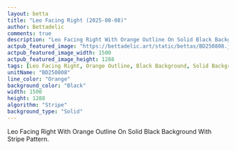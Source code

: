 ```yaml
---
layout: betta
title: "Leo Facing Right (2025-08-08)"
author: Bettadelic
comments: true
description: "Leo Facing Right With Orange Outline On Solid Black Background With Stripe Pattern."
actpub_featured_image: "https://bettadelic.art/static/bettas/BD250808.jpg"
actpub_featured_image_width: 1500
actpub_featured_image_height: 1288
tags: [Leo Facing Right, Orange Outline, Black Background, Solid Background Pattern, Stripe Pattern, August 2025]
unitName: "BD250808"
line_color: "Orange"
background_color: "Black"
width: 1500
height: 1288
algorithm: "Stripe"
background_type: "Solid"
---
```


Leo Facing Right With Orange Outline On Solid Black Background With Stripe Pattern.
